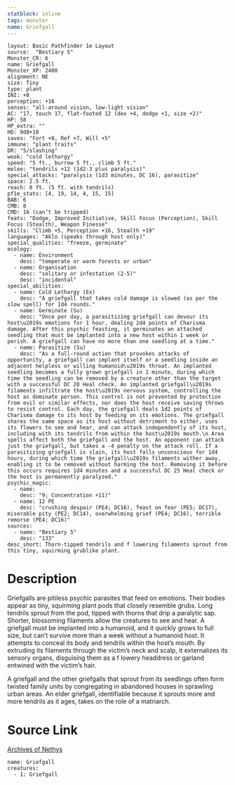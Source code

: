```yaml
---
statblock: inline
tags: monster
name: Griefgall
---
```

```statblock
layout: Basic Pathfinder 1e Layout
source:  "Bestiary 5"
Monster_CR: 6
name: Griefgall
Monster_XP: 2400
alignment: NE
size: Tiny
type: plant
INI: +8
perception: +16
senses: "all-around vision, low-light vision"
AC: "17, touch 17, flat-footed 12 (dex +4, dodge +1, size +2)"
HP: 58
HP_extra: ""
HD: 9d8+18
saves: "Fort +8, Ref +7, Will +5"
immune: "plant traits"
DR: "5/slashing"
weak: "cold lethargy"
speed: "5 ft., burrow 5 ft., climb 5 ft."
melee: "tendrils +12 (1d2-3 plus paralysis)"
special_attacks: "paralysis (1d3 minutes, DC 16), parasitize"
space: 2.5 ft.
reach: 0 ft. (5 ft. with tendrils)
pf1e_stats: [4, 19, 14, 4, 15, 15]
BAB: 6
CMB: 8
CMD: 16 (can’t be tripped)
feats: "Dodge, Improved Initiative, Skill Focus (Perception), Skill Focus (Stealth), Weapon Finesse"
skills: "Climb +5, Perception +16, Stealth +19"
languages: "Aklo (speaks through host only)"
special_qualities: "freeze, germinate"
ecology:
  - name: Environment
    desc: "temperate or warm forests or urban"
  - name: Organisation
    desc: "solitary or infestation (2-5)"
    desc: "incidental"
special_abilities:
  - name: Cold Lethargy (Ex)
    desc: "A griefgall that takes cold damage is slowed (as per the slow spell) for 1d4 rounds."
  - name: Germinate (Su)
    desc: "Once per day, a parasitizing griefgall can devour its host\u2019s emotions for 1 hour, dealing 2d4 points of Charisma damage. After this psychic feasting, it germinates an attached seedling that must be implanted into a new host within 1 week or perish. A griefgall can have no more than one seedling at a time."
  - name: Parasitize (Su)
    desc: "As a full-round action that provokes attacks of opportunity, a griefgall can implant itself or a seedling inside an adjacent helpless or willing humanoid\u2019s throat. An implanted seedling becomes a fully grown griefgall in 1 minute, during which time the seedling can be removed by a creature other than the target with a successful DC 20 Heal check. An implanted griefgall\u2019s filaments infiltrate the host\u2019s nervous system, controlling the host as dominate person. This control is not prevented by protection from evil or similar effects, nor does the host receive saving throws to resist control. Each day, the griefgall deals 1d2 points of Charisma damage to its host by feeding on its emotions. The griefgall shares the same space as its host without detriment to either, uses its flowers to see and hear, and can attack independently of its host, including with its tendrils from within the host\u2019s mouth.\n Area spells affect both the griefgall and the host. An opponent can attack just the griefgall, but takes a -4 penalty on the attack roll. If a parasitizing griefgall is slain, its host falls unconscious for 1d4 hours, during which time the griefgall\u2019s filaments wither away, enabling it to be removed without harming the host. Removing it before this occurs requires 1d4 minutes and a successful DC 25 Heal check or the host is permanently paralyzed."
psychic_magic:
  - name:
    desc: "9; Concentration +11)"
  - name: 12 PE
    desc: "crushing despair (PE4; DC16), feast on fear (PE5; DC17), miserable pity (PE2; DC14), overwhelming grief (PE4; DC16), terrible remorse (PE4; DC16)"
sources:
  - name: "Bestiary 5"
    desc: "133"
desc_short: Thorn-tipped tendrils and f lowering filaments sprout from this tiny, squirming grublike plant.
```
# Description
Griefgalls are pitiless psychic parasites that feed on emotions. Their bodies appear as tiny, squirming plant pods that closely resemble grubs. Long tendrils sprout from the pod, tipped with thorns that drip a paralytic sap. Shorter, blossoming filaments allow the creatures to see and hear. A griefgall must be implanted into a humanoid, and it quickly grows to full size, but can’t survive more than a week without a humanoid host. It attempts to conceal its body and tendrils within the host’s mouth. By extruding its filaments through the victim’s neck and scalp, it externalizes its sensory organs, disguising them as a f lowery headdress or garland entwined with the victim’s hair.

 A griefgall and the other griefgalls that sprout from its seedlings often form twisted family units by congregating in abandoned houses in sprawling urban areas. An elder griefgall, identifiable because it sprouts more and more tendrils as it ages, takes on the role of a matriarch.
# Source Link
[Archives of Nethys](https://aonprd.com/MonsterDisplay.aspx?ItemName=Griefgall)
```encounter-table
name: Griefgall
creatures:
  - 1: Griefgall
```
